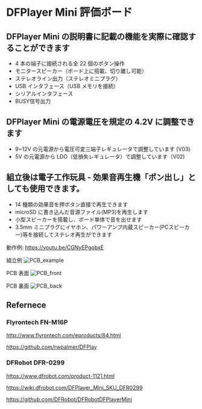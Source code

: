 # DFPlayer Mini 評価ボード

## DFPlayer Mini の説明書に記載の機能を実際に確認することができます
-	4 本の端子に接続される全 22 個のボタン操作
-	モニタースピーカー（ボード上に搭載、切り離し可能）
-	ステレオライン出力（ステレオミニプラグ）
-	USB インタフェース（USB メモリを接続）
-	シリアルインタフェース
-	BUSY信号出力

## DFPlayer Mini の電源電圧を規定の 4.2V に調整できます

- 9~12V  の元電源から電圧可変三端子レギュレータで調整しています (V03)
- 5V の元電源から LDO（低損失レギュレータ）で調整しています（V02)

## 組立後は電子工作玩具 - 効果音再生機「ポン出し」としても使用できます。

-	14 種類の効果音を押ボタン直接で再生できます
-	microSD に書き込んだ音源ファイル(MP3)を再生します
-	小型スピーカーを搭載し、ボード単体で音を出せます
-	3.5mm ミニプラグにイヤホン、パワーアンプ内蔵スピーカー(PCスピーカー)等を接続してステレオ再生ができます

動作例: 
https://youtu.be/CGNyEPgobxE

組立例
![PCB_example](https://github.com/botanicfields/BF-011/blob/master/V03L01/PCB_example.JPG)

PCB 表面
![PCB_front](https://github.com/botanicfields/BF-011/blob/master/V03L01/PCB_front.JPG)

PCB 裏面
![PCB_back](https://github.com/botanicfields/BF-011/blob/master/V03L01/PCB_back.JPG)

## Refernece

### Flyrontech FN-M16P

http://www.flyrontech.com/eproducts/84.html

https://github.com/rwpalmer/DFPlay

### DFRobot DFR-0299

https://www.dfrobot.com/product-1121.html

https://wiki.dfrobot.com/DFPlayer_Mini_SKU_DFR0299

https://github.com/DFRobot/DFRobotDFPlayerMini
